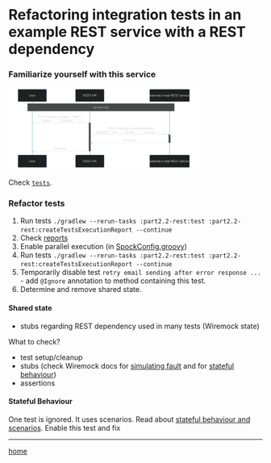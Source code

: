 # Refactoring integration tests in an example  REST service with a REST dependency

### Familiarize yourself with this service

<img alt="sequence diagram" src=".readme/sequence.svg" width="75%">

Check [`tests`](src/test/groovy).

### Refactor tests

1. Run tests `./gradlew --rerun-tasks :part2.2-rest:test :part2.2-rest:createTestsExecutionReport --continue`
2. Check [reports](build/reports/tests-execution/html/test.html)
3. Enable parallel execution (in [SpockConfig.groovy](src/test/resources/SpockConfig.groovy))
4. Run tests `./gradlew --rerun-tasks :part2.2-rest:test :part2.2-rest:createTestsExecutionReport --continue`
5. Temporarily disable test `retry email sending after error response ...` - add `@Ignore` annotation to method
   containing this test.
6. Determine and remove shared state.

#### Shared state

- stubs regarding REST dependency used in many tests (Wiremock state)

What to check?

- test setup/cleanup
- stubs (check Wiremock docs for [simulating fault](https://wiremock.org/docs/simulating-faults/) and
  for [stateful behaviour](https://wiremock.org/docs/stateful-behaviour/))
- assertions

#### Stateful Behaviour

One test is ignored. It uses scenarios. Read
about [stateful behaviour and scenarios](https://wiremock.org/docs/stateful-behaviour/). Enable this test and fix

---
[home](../README.md)